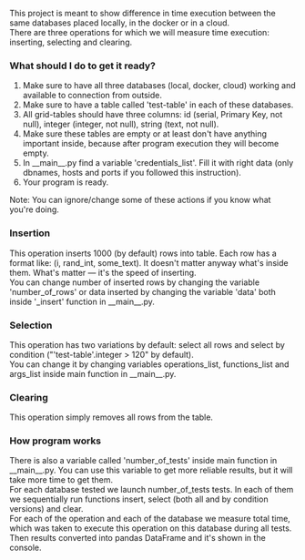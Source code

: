 This project is meant to show difference in time execution between the same databases placed locally, in the docker or in a cloud.\
There are three operations for which we will measure time execution: inserting, selecting and clearing. 

### What should I do to get it ready?

1. Make sure to have all three databases (local, docker, cloud) working and available to connection from outside.
2. Make sure to have a table called 'test-table' in each of these databases.
3. All grid-tables should have three columns: id (serial, Primary Key, not null), integer (integer, not null), string (text, not null).
4. Make sure these tables are empty or at least don't have anything important inside, because after program execution they will become empty.
5. In \_\_main__.py find a variable 'credentials_list'. Fill it with right data (only dbnames, hosts and ports if you followed this instruction).
6. Your program is ready.

Note: You can ignore/change some of these actions if you know what you're doing.

### Insertion

This operation inserts 1000 (by default) rows into table. Each row has a format like: (i, rand_int, some_text). It doesn't matter anyway what's inside them. What's matter — it's the speed of inserting.\
You can change number of inserted rows by changing the variable 'number_of_rows' or data inserted by changing the variable 'data' both inside '\_insert' function in \_\_main__.py.

### Selection

This operation has two variations by default: select all rows and select by condition ("'test-table'.integer > 120" by default).\
You can change it by changing variables operations_list, functions_list and args_list inside main function in \_\_main__.py.

### Clearing

This operation simply removes all rows from the table.

### How program works

There is also a variable called 'number_of_tests' inside main function in \_\_main__.py. You can use this variable to get more reliable results, but it will take more time to get them.\
For each database tested we launch number_of_tests tests. In each of them we sequentially run functions insert, select (both all and by condition versions) and clear.\
For each of the operation and each of the database we measure total time, which was taken to execute this operation on this database during all tests.\
Then results converted into pandas DataFrame and it's shown in the console.
